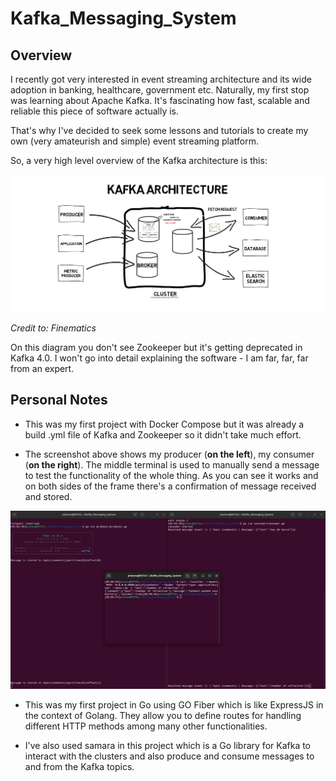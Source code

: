 # Kafka_Messaging_System

## Overview

I recently got very interested in event streaming architecture and its wide adoption in banking, healthcare, government etc. Naturally, my first stop was learning about Apache Kafka. It's fascinating how fast, scalable and reliable this piece of software actually is. 

That's why I've decided to seek some lessons and tutorials to create my own (very amateurish and simple) event streaming platform. 

So, a very high level overview of the Kafka architecture is this:

![alt text](<assets/Screenshot from 2024-04-13 14-32-44.png>)

_Credit to: Finematics_

On this diagram you don't see Zookeeper but it's getting deprecated in Kafka 4.0.
I won't go into detail explaining the software - I am far, far, far from an expert.

## Personal Notes

* This was my first project with Docker Compose but it was already a build .yml file of Kafka and Zookeeper so it didn't take much effort.

* The screenshot above shows my producer (**on the left**), my consumer (**on the right**). The middle terminal is used to manually send a message to test the functionality of the whole thing. As you can see it works and on both sides of the frame there's a confirmation of message received and stored.

![alt text](<assets/Screenshot from 2024-04-13 02-06-04.png>)

* This was my first project in Go using GO Fiber which is like ExpressJS in the context of Golang. They allow you to define routes for handling different HTTP methods among many other functionalities.

* I've also used samara in this project which is a Go library for Kafka to interact with the clusters and also produce and consume messages to and from the Kafka topics.
